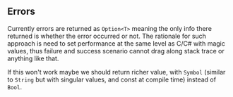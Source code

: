 ﻿## Errors

Currently errors are returned as `Option<T>` meaning the only info
there returned is whether the error occurred or not. The rationale
for such approach is need to set performance at the same level as 
C/C# with magic values, thus failure and success scenario cannot
drag along stack trace or anything like that.

If this won't work maybe we should return richer value, with
`Symbol` (similar to `String` but with singular values, and const at compile time)
instead of `Bool`.
